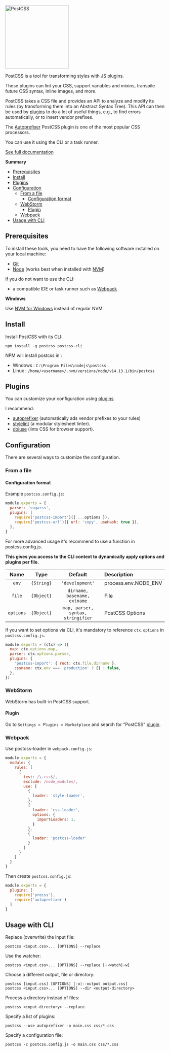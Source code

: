 <img src="https://postcss.org/postcss.cbfff7d9.svg" alt="PostCSS" width="200px">

PostCSS is a tool for transforming styles with JS plugins.

These plugins can lint your CSS, support variables and mixins, transpile future CSS syntax, inline images, and more.

PostCSS takes a CSS file and provides an API to analyze and modify its rules (by transforming them into an Abstract Syntax Tree).
This API can then be used by [plugins](https://github.com/postcss/postcss#plugins) to do a lot of useful things, e.g., to find errors automatically, or to insert vendor prefixes.

The [Autoprefixer](https://github.com/postcss/autoprefixer) PostCSS plugin is one of the most popular CSS processors.

You can use it using the CLI or a task runner.

[See full documentation](https://github.com/postcss/postcss)

<!-- START doctoc generated TOC please keep comment here to allow auto update -->
<!-- DON'T EDIT THIS SECTION, INSTEAD RE-RUN doctoc TO UPDATE -->
**Summary**

- [Prerequisites](#prerequisites)
- [Install](#install)
- [Plugins](#plugins)
- [Configuration](#configuration)
  - [From a file](#from-a-file)
    - [Configuration format](#configuration-format)
  - [WebStorm](#webstorm)
    - [Plugin](#plugin)
  - [Webpack](#webpack)
- [Usage with CLI](#usage-with-cli)

<!-- END doctoc generated TOC please keep comment here to allow auto update -->

## Prerequisites

To install these tools, you need to have the following software installed on your local machine:
- [Git](https://git-scm.com/)
- [Node](https://nodejs.org/) (works best when installed with [NVM](https://github.com/nvm-sh/nvm))

If you do not want to use the CLI:
- a compatible IDE or task runner such as [Webpack](https://webpack.js.org/)

**Windows**

Use [NVM for Windows](https://github.com/coreybutler/nvm-windows) instead of regular NVM.

## Install

Install PostCSS with its CLI:

```shell script
npm install -g postcss postcss-cli
```

NPM will install postcss in :
 
 - Windows : `C:\Program Files\nodejs\postcss`
 - Linux : `/home/<username>/.nvm/versions/node/v14.13.1/bin/postcss`
 
## Plugins

You can customize your configuration using [plugins](https://github.com/postcss/postcss#plugins).

I recommend:
- [autoprefixer](https://github.com/postcss/autoprefixer) (automatically ads vendor prefixes to your rules)
- [stylelint](https://github.com/stylelint/stylelint) (a modular stylesheet linter).
- [doiuse](https://github.com/anandthakker/doiuse) (lints CSS for browser support).

## Configuration

There are several ways to customize the configuration.

### From a file

#### Configuration format

Example `postcss.config.js`:

```js
module.exports = {
  parser: 'sugarss',
  plugins: [
    require('postcss-import')({ ...options }),
    require('postcss-url')({ url: 'copy', useHash: true }),
  ],
}
```

For more advanced usage it's recommend to use a function in postcss.config.js.

**This gives you access to the CLI context to dynamically apply options and plugins per file.**

|   Name    |    Type    |              Default               | Description          |
| :-------: | :--------: | :--------------------------------: | :------------------- |
|   `env`   | `{String}` |          `'development'`           | process.env.NODE_ENV |
|  `file`   | `{Object}` |    `dirname, basename, extname`    | File                 |
| `options` | `{Object}` | `map, parser, syntax, stringifier` | PostCSS Options      |

If you want to set options via CLI, it's mandatory to reference `ctx.options` in `postcss.config.js`.

```js
module.exports = (ctx) => ({
  map: ctx.options.map,
  parser: ctx.options.parser,
  plugins: {
    'postcss-import': { root: ctx.file.dirname },
    cssnano: ctx.env === 'production' ? {} : false,
  },
})
```

### WebStorm

WebStorm has built-in PostCSS support.

#### Plugin

Go to `Settings > Plugins > Marketplace` and search for "PostCSS" [plugin](https://plugins.jetbrains.com/plugin/8578-postcss).

### Webpack

Use postcss-loader in `webpack.config.js`:

```js
module.exports = {
  module: {
    rules: [
      {
        test: /\.css$/,
        exclude: /node_modules/,
        use: [
          {
            loader: 'style-loader',
          },
          {
            loader: 'css-loader',
            options: {
              importLoaders: 1,
            }
          },
          {
            loader: 'postcss-loader'
          }
        ]
      }
    ]
  }
}
```

Then create `postcss.config.js`:

```js
module.exports = {
  plugins: [
    require('precss'),
    require('autoprefixer')
  ]
}
```

## Usage with CLI

Replace (overwrite) the input file:

```shell script
postcss <input.css>... [OPTIONS] --replace
```

Use the watcher:

```shell script
postcss <input.css>... [OPTIONS] --replace [--watch|-w]
```

Choose a different output, file or directory:

```shell script
postcss [input.css] [OPTIONS] [-o|--output output.css]
postcss <input.css>... [OPTIONS] --dir <output-directory>
```

Process a directory instead of files:

```shell script
postcss <input-directory> --replace
```

Specify a list of plugins:

```shell script
postcss --use autoprefixer -o main.css css/*.css
```

Specify a configuration file:

```shell script
postcss -c postcss.config.js -o main.css css/*.css
```
